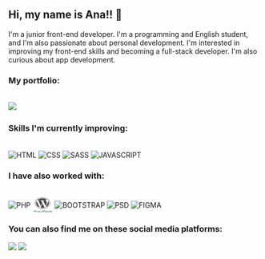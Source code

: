 ## Hi, my name is Ana!! 👋

<p>I'm a junior front-end developer. I'm a programming and English student, and I'm also passionate about personal development. I'm interested in improving my front-end skills and becoming a full-stack developer. I'm also curious about app development.</p>

### My portfolio:

<div style="display: inline_block"><br>
      <a href="https://ana-portfolio-black.vercel.app/" target="_blank"><img src="https://img.shields.io/badge/website-000000?style=for-the-badge&logo=About.me&logoColor=white" target="_blank"></a>
</div>

### Skills I'm currently improving:

<div style="display: inline_block"><br>
   <img align="center" alt="HTML" src="https://img.shields.io/badge/HTML5-E34F26?style=for-the-badge&logo=html5&logoColor=white">
   <img align="center" alt="CSS" src="https://img.shields.io/badge/CSS3-1572B6?style=for-the-badge&logo=css3&logoColor=white">
   <img align="center" alt="SASS" src="https://img.shields.io/badge/Sass-CC6699?style=for-the-badge&logo=sass&logoColor=white">
   <img align="center" alt="JAVASCRIPT" src="https://img.shields.io/badge/JavaScript-F7DF1E?style=for-the-badge&logo=javascript&logoColor=black">
</div>

### I have also worked with:

<div style="display: inline_block"><br>
    <img align="center" alt="PHP" src="https://img.shields.io/badge/PHP-777BB4?style=for-the-badge&logo=php&logoColor=white">
    <img align="center" alt="WORDPRESS" height="30" width="40" src="https://raw.githubusercontent.com/devicons/devicon/master/icons/wordpress/wordpress-original.svg">
    <img align="center" alt="BOOTSTRAP" src="https://img.shields.io/badge/Bootstrap-563D7C?style=for-the-badge&logo=bootstrap&logoColor=white">
    <img align="center" alt="PSD" src="https://img.shields.io/badge/Adobe%20XD-470137?style=for-the-badge&logo=Adobe%20XD&logoColor=#FF61F6">
    <img align="center" alt="FIGMA" src="https://img.shields.io/badge/Figma-F24E1E?style=for-the-badge&logo=figma&logoColor=white">
</div>

### You can also find me on these social media platforms:

<div>
  <a href="https://www.linkedin.com/in/ana-keren-lima-789118195/" target="_blank"><img src="https://img.shields.io/badge/-LinkedIn-%230077B5?style=for-the-badge&logo=linkedin&logoColor=white" target="_blank"></a>
   <a href="https://www.instagram.com/keeren.1996/" target="_blank"><img src="https://img.shields.io/badge/-Instagram-%23E4405F?style=for-the-badge&logo=instagram&logoColor=white" target="_blank"></a>
</div>
